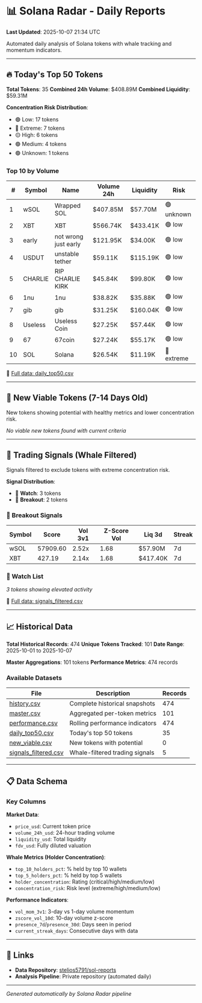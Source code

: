 # 📊 Solana Radar - Daily Reports

**Last Updated**: 2025-10-07 21:34 UTC

Automated daily analysis of Solana tokens with whale tracking and momentum indicators.

---

## 🔥 Today's Top 50 Tokens

**Total Tokens**: 35
**Combined 24h Volume**: $408.89M
**Combined Liquidity**: $59.31M

**Concentration Risk Distribution**:
- 🟢 Low: 17 tokens
- 🔴 Extreme: 7 tokens
- 🟡 High: 6 tokens
- 🟢 Medium: 4 tokens
- 🟢 Unknown: 1 tokens

### Top 10 by Volume

| # | Symbol | Name | Volume 24h | Liquidity | Risk |
|---|--------|------|------------|-----------|------|
| 1 | wSOL | Wrapped SOL | $407.85M | $57.70M | 🟢 unknown |
| 2 | XBT | XBT | $566.74K | $433.41K | 🟢 low |
| 3 | early | not wrong just early | $121.95K | $34.00K | 🟢 low |
| 4 | USDUT | unstable tether | $59.11K | $115.19K | 🟢 low |
| 5 | CHARLIE | RIP CHARLIE KIRK | $45.84K | $99.80K | 🟢 low |
| 6 | 1nu | 1nu | $38.82K | $35.88K | 🟢 low |
| 7 | gib | gib | $31.25K | $160.04K | 🟢 low |
| 8 | Useless | Useless Coin | $27.25K | $57.44K | 🟢 low |
| 9 | 67 | 67coin | $27.24K | $55.17K | 🟢 low |
| 10 | SOL | Solana | $26.54K | $11.19K | 🔴 extreme |

📄 [Full data: daily_top50.csv](data/daily_top50.csv)

---

## 🌱 New Viable Tokens (7-14 Days Old)

New tokens showing potential with healthy metrics and lower concentration risk.

*No viable new tokens found with current criteria*

---

## 🎯 Trading Signals (Whale Filtered)

Signals filtered to exclude tokens with extreme concentration risk.

**Signal Distribution**:
- 👀 **Watch**: 3 tokens
- 🚀 **Breakout**: 2 tokens

### 🚀 Breakout Signals

| Symbol | Score | Vol 3v1 | Z-Score Vol | Liq 3d | Streak |
|--------|-------|---------|-------------|--------|--------|
| wSOL | 57909.60 | 2.52x | 1.68 | $57.90M | 7d |
| XBT | 427.19 | 2.14x | 1.68 | $417.40K | 7d |

### 👀 Watch List

*3 tokens showing elevated activity*

📄 [Full data: signals_filtered.csv](data/signals_filtered.csv)

---

## 📈 Historical Data

**Total Historical Records**: 474
**Unique Tokens Tracked**: 101
**Date Range**: 2025-10-01 to 2025-10-07

**Master Aggregations**: 101 tokens
**Performance Metrics**: 474 records

### Available Datasets

| File | Description | Records |
|------|-------------|---------|
| [history.csv](data/history.csv) | Complete historical snapshots | 474 |
| [master.csv](data/master.csv) | Aggregated per-token metrics | 101 |
| [performance.csv](data/performance.csv) | Rolling performance indicators | 474 |
| [daily_top50.csv](data/daily_top50.csv) | Today's top 50 tokens | 35 |
| [new_viable.csv](data/new_viable.csv) | New tokens with potential | 0 |
| [signals_filtered.csv](data/signals_filtered.csv) | Whale-filtered trading signals | 5 |

---

## 📋 Data Schema

### Key Columns

**Market Data**:
- `price_usd`: Current token price
- `volume_24h_usd`: 24-hour trading volume
- `liquidity_usd`: Total liquidity
- `fdv_usd`: Fully diluted valuation

**Whale Metrics (Holder Concentration)**:
- `top_10_holders_pct`: % held by top 10 wallets
- `top_5_holders_pct`: % held by top 5 wallets
- `holder_concentration`: Rating (critical/high/medium/low)
- `concentration_risk`: Risk level (extreme/high/medium/low)

**Performance Indicators**:
- `vol_mom_3v1`: 3-day vs 1-day volume momentum
- `zscore_vol_10d`: 10-day volume z-score
- `presence_7d`/`presence_30d`: Days seen in period
- `current_streak_days`: Consecutive days with data

---

## 🔗 Links

- **Data Repository**: [stelios5791/sol-reports](https://github.com/stelios5791/sol-reports)
- **Analysis Pipeline**: Private repository (automated daily)

---

*Generated automatically by Solana Radar pipeline*
